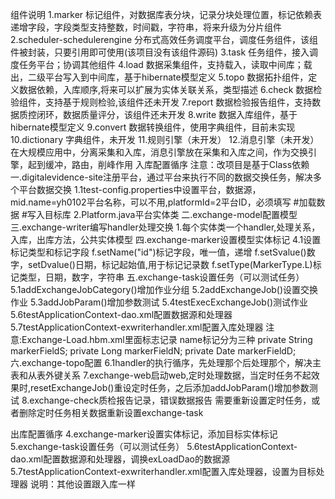 组件说明
1.marker
标记组件，对数据库表分块，记录分块处理位置，标记依赖表递增字段，字段类型支持整数，时间戳，字符串，将来升级为分片组件
2.scheduler-schedulerengine
分布式高效任务调度平台，调度任务组件，该组件被封装，只要引用即可使用(该项目没有该组件源码)
3.task
任务组件，接入调度任务平台；协调其他组件
4.load
数据采集组件，支持载入，读取中间库；载出，二级平台写入到中间库，基于hibernate模型定义
5.topo
数据拓扑组件，定义数据依赖，入库顺序,将来可以扩展为实体关联关系，类型描述
6.check
数据检验组件，支持基于规则检验,该组件还未开发
7.report
数据检验报告组件，支持数据质控闭环，数据质量评分，该组件还未开发
8.write
数据入库组件，基于hibernate模型定义
9.convert
数据转换组件，使用字典组件，目前未实现
10.dictionary
字典组件，未开发
11.规则引擎（未开发）
12.消息引擎（未开发）
在大规模应用中，分离采集和入库，消息引擎放在采集和入库之间，作为交换引擎，起到缓冲，路由，削峰作用
入库配置循序
注意：改项目是基于Class依赖
一.digitalevidence-site注册平台，通过平台来执行不同的数据交换任务，解决多个平台数据交换
	1.1test-config.properties中设置平台，数据源，mid.name=yh0102平台名称，可以不用,platformId=2平台ID，必须填写
	#加载数据
	#写入目标库
	2.Platform.java平台实体类
二.exchange-model配置模型
三.exchange-writer编写handler处理交换
  1.每个实体类一个handler,处理关系，入库，出库方法，公共实体模型
四.exchange-marker设置模型实体标记
  4.1设置标记类型和标记字段
  f.setName("id")标记字段，唯一值，递增
  f.setSvalue()数字，setDvalue()日期，标记起始值,用于标记记录数
  f.setType(MarkerType.L)标记类型，日期，数字，字符串
五.exchange-task设置任务（可以测试任务）
	5.1addExchangeJobCategory()增加作业分组
	5.2addExchangeJob()设置交换作业
	5.3addJobParam()增加参数测试
	5.4testExecExchangeJob()测试作业
	5.6testApplicationContext-dao.xml配置数据源和处理器
	5.7testApplicationContext-exwriterhandler.xml配置入库处理器
	注意:Exchange-Load.hbm.xml里面标志记录<property name="markerFieldS" column="zzjgbm" insert="false" update="false"></property>
	name标记分为三种
	private String markerFieldS;
	private Long markerFieldN;
	private Date markerFieldD;
六.exchange-topo配置
6.1handler的执行循序，先处理那个后处理那个，解决主表和从表外键关系
7.exchange-web启动web,定时处理数据，当定时任务不起效果时,resetExchangeJob()重设定时任务，之后添加addJobParam()增加参数测试
8.exchange-check质检报告记录，错误数据报告
需要重新设置定时任务，或者删除定时任务相关数据重新设置exchange-task

出库配置循序
4.exchange-marker设置实体标记，添加目标实体标记
5.exchange-task设置任务（可以测试任务）
5.6testApplicationContext-dao.xml配置数据源和处理器，调换exLoadDao的数据源
5.7testApplicationContext-exwriterhandler.xml配置入库处理器，设置为目标处理器
说明：其他设置跟入库一样
